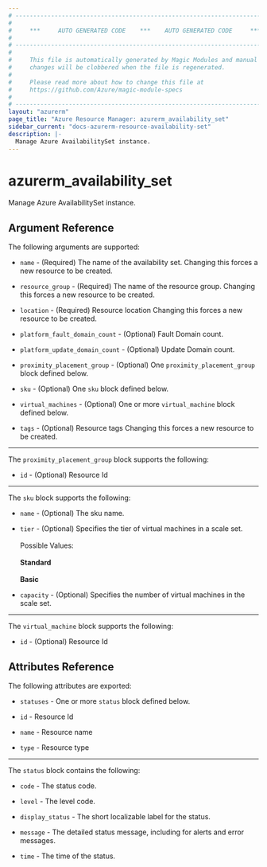 ```yaml
---
# ----------------------------------------------------------------------------
#
#     ***     AUTO GENERATED CODE    ***    AUTO GENERATED CODE     ***
#
# ----------------------------------------------------------------------------
#
#     This file is automatically generated by Magic Modules and manual
#     changes will be clobbered when the file is regenerated.
#
#     Please read more about how to change this file at
#     https://github.com/Azure/magic-module-specs
#
# ----------------------------------------------------------------------------
layout: "azurerm"
page_title: "Azure Resource Manager: azurerm_availability_set"
sidebar_current: "docs-azurerm-resource-availability-set"
description: |-
  Manage Azure AvailabilitySet instance.
---
```


# azurerm_availability_set

Manage Azure AvailabilitySet instance.


## Argument Reference

The following arguments are supported:

* `name` - (Required) The name of the availability set. Changing this forces a new resource to be created.

* `resource_group` - (Required) The name of the resource group. Changing this forces a new resource to be created.

* `location` - (Required) Resource location Changing this forces a new resource to be created.

* `platform_fault_domain_count` - (Optional) Fault Domain count.

* `platform_update_domain_count` - (Optional) Update Domain count.

* `proximity_placement_group` - (Optional) One `proximity_placement_group` block defined below.

* `sku` - (Optional) One `sku` block defined below.

* `virtual_machines` - (Optional) One or more `virtual_machine` block defined below.

* `tags` - (Optional) Resource tags Changing this forces a new resource to be created.

---

The `proximity_placement_group` block supports the following:

* `id` - (Optional) Resource Id

---

The `sku` block supports the following:

* `name` - (Optional) The sku name.

* `tier` - (Optional) Specifies the tier of virtual machines in a scale set.<br /><br /> Possible Values:<br /><br /> **Standard**<br /><br /> **Basic**

* `capacity` - (Optional) Specifies the number of virtual machines in the scale set.

---

The `virtual_machine` block supports the following:

* `id` - (Optional) Resource Id

## Attributes Reference

The following attributes are exported:

* `statuses` - One or more `status` block defined below.

* `id` - Resource Id

* `name` - Resource name

* `type` - Resource type


---

The `status` block contains the following:

* `code` - The status code.

* `level` - The level code.

* `display_status` - The short localizable label for the status.

* `message` - The detailed status message, including for alerts and error messages.

* `time` - The time of the status.
